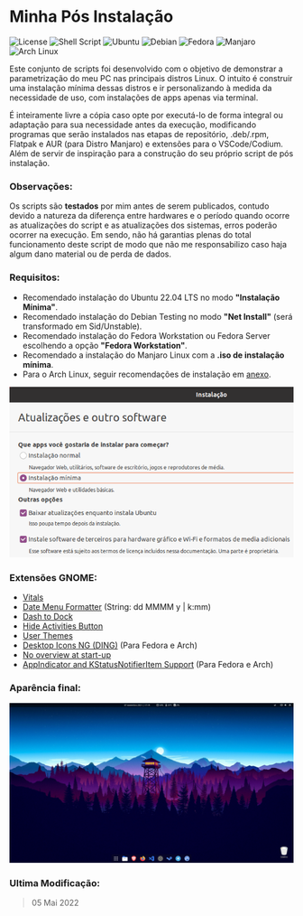 # Minha Pós Instalação

![License](https://img.shields.io/badge/License-GPLv3-blue.svg?style=for-the-badge) ![Shell Script](https://img.shields.io/badge/Shell_Script-121011?style=for-the-badge&logo=gnu-bash&logoColor=white) ![Ubuntu](https://img.shields.io/badge/Ubuntu-E95420?style=for-the-badge&logo=ubuntu&logoColor=white) ![Debian](https://img.shields.io/badge/Debian-A81D33?style=for-the-badge&logo=debian&logoColor=white) ![Fedora](https://img.shields.io/badge/Fedora-294172?style=for-the-badge&logo=fedora&logoColor=white) ![Manjaro](https://img.shields.io/badge/manjaro-35BF5C?style=for-the-badge&logo=manjaro&logoColor=white) ![Arch Linux](https://img.shields.io/badge/Arch_Linux-1793D1?style=for-the-badge&logo=arch-linux&logoColor=white)

Este conjunto de scripts foi desenvolvido com o objetivo de demonstrar a parametrização do meu PC nas principais distros Linux. O intuito é construir uma instalação mínima dessas distros e ir personalizando à medida da necessidade de uso, com instalações de apps apenas via terminal.

É inteiramente livre a cópia caso opte por executá-lo de forma integral ou adaptação para sua necessidade antes da execução, modificando programas que serão instalados nas etapas de repositório, .deb/.rpm, Flatpak e AUR (para Distro Manjaro) e extensões para o VSCode/Codium. Além de servir de inspiração para a construção do seu próprio script de pós instalação.

### Observações:

Os scripts são **testados** por mim antes de serem publicados, contudo devido a natureza da diferença entre hardwares e o período quando ocorre as atualizações do script e as atualizações dos sistemas, erros poderão ocorrer na execução. Em sendo, não há garantias plenas do total funcionamento deste script de modo que não me responsabilizo caso haja algum dano material ou de perda de dados.
### Requisitos:

- Recomendado instalação do Ubuntu 22.04 LTS no modo **"Instalação Mínima"**.
- Recomendado instalação do Debian Testing no modo **"Net Install"** (será transformado em Sid/Unstable).
- Recomendado instalação do Fedora Workstation ou Fedora Server escolhendo a opção **"Fedora Workstation"**.
- Recomendado a instalação do Manjaro Linux com a **.iso de instalação mínima**.
- Para o Arch Linux, seguir recomendações de instalação em [anexo](/assets/Arch-Install.md).

![](assets/compiled.gif)
### Extensões GNOME:

- [Vitals](https://extensions.gnome.org/extension/1460/vitals/)
- [Date Menu Formatter](https://extensions.gnome.org/extension/4655/date-menu-formatter/) (String: dd MMMM y  |  k:mm)
- [Dash to Dock](https://extensions.gnome.org/extension/307/dash-to-dock/)
- [Hide Activities Button](https://extensions.gnome.org/extension/744/hide-activities-button/)
- [User Themes](https://extensions.gnome.org/extension/19/user-themes/)
- [Desktop Icons NG (DING)](https://extensions.gnome.org/extension/2087/desktop-icons-ng-ding/) (Para Fedora e Arch)
- [No overview at start-up](https://extensions.gnome.org/extension/4099/no-overview/)
- [AppIndicator and KStatusNotifierItem Support](https://extensions.gnome.org/extension/615/appindicator-support/) (Para Fedora e Arch)

### Aparência final:

![](assets/screenshot.png)

### Ultima Modificação:
>05 Mai 2022